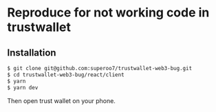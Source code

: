 # Reproduce for not working code in trustwallet

## Installation

```sh
$ git clone git@github.com:superoo7/trustwallet-web3-bug.git
$ cd trustwallet-web3-bug/react/client
$ yarn
$ yarn dev
```

Then open trust wallet on your phone.
